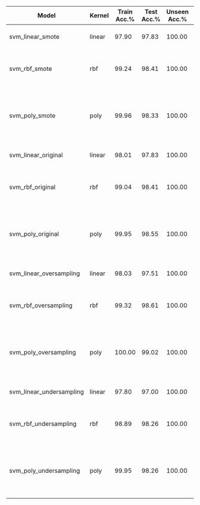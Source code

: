 | Model | Kernel | Train Acc.% | Test Acc.% | Unseen Acc.% | Parameters | Precision | F1-Score | Recall | ROC Score | Class Imbalance | SMOTE |
|-------|--------|-------------|------------|--------------|------------|-----------|----------|--------|-----------|----------------|-------|
| svm_linear_smote | linear | 97.90 | 97.83 | 100.00 | {'svm__C': 1, 'svm__kernel': 'linear'} | 0.9785 | 0.9783 | 0.9783 | 0.9787 | original | True |
| svm_rbf_smote | rbf | 99.24 | 98.41 | 100.00 | {'svm__C': 1, 'svm__gamma': 0.03, 'svm__kernel': 'rbf'} | 0.9841 | 0.9841 | 0.9841 | 0.9838 | original | True |
| svm_poly_smote | poly | 99.96 | 98.33 | 100.00 | {'svm__C': 0.1, 'svm__degree': 3, 'svm__gamma': 0.1, 'svm__kernel': 'poly'} | 0.9834 | 0.9834 | 0.9833 | 0.9832 | original | True |
| svm_linear_original | linear | 98.01 | 97.83 | 100.00 | {'svm__C': 1, 'svm__kernel': 'linear'} | 0.9783 | 0.9783 | 0.9783 | 0.9768 | original | False |
| svm_rbf_original | rbf | 99.04 | 98.41 | 100.00 | {'svm__C': 1, 'svm__gamma': 0.03, 'svm__kernel': 'rbf'} | 0.9841 | 0.9841 | 0.9841 | 0.9830 | original | False |
| svm_poly_original | poly | 99.95 | 98.55 | 100.00 | {'svm__C': 0.1, 'svm__degree': 3, 'svm__gamma': 0.1, 'svm__kernel': 'poly'} | 0.9855 | 0.9855 | 0.9855 | 0.9849 | original | False |
| svm_linear_oversampling | linear | 98.03 | 97.51 | 100.00 | {'svm__C': 1, 'svm__kernel': 'linear'} | 0.9752 | 0.9751 | 0.9751 | 0.9751 | oversampling | False |
| svm_rbf_oversampling | rbf | 99.32 | 98.61 | 100.00 | {'svm__C': 1, 'svm__gamma': 0.03, 'svm__kernel': 'rbf'} | 0.9862 | 0.9861 | 0.9861 | 0.9861 | oversampling | False |
| svm_poly_oversampling | poly | 100.00 | 99.02 | 100.00 | {'svm__C': 0.1, 'svm__degree': 3, 'svm__gamma': 0.3, 'svm__kernel': 'poly'} | 0.9902 | 0.9902 | 0.9902 | 0.9902 | oversampling | False |
| svm_linear_undersampling | linear | 97.80 | 97.00 | 100.00 | {'svm__C': 1, 'svm__kernel': 'linear'} | 0.9703 | 0.9700 | 0.9700 | 0.9700 | undersampling | False |
| svm_rbf_undersampling | rbf | 98.89 | 98.26 | 100.00 | {'svm__C': 1, 'svm__gamma': 0.03, 'svm__kernel': 'rbf'} | 0.9826 | 0.9826 | 0.9826 | 0.9826 | undersampling | False |
| svm_poly_undersampling | poly | 99.95 | 98.26 | 100.00 | {'svm__C': 0.1, 'svm__degree': 3, 'svm__gamma': 0.1, 'svm__kernel': 'poly'} | 0.9826 | 0.9826 | 0.9826 | 0.9826 | undersampling | False |

